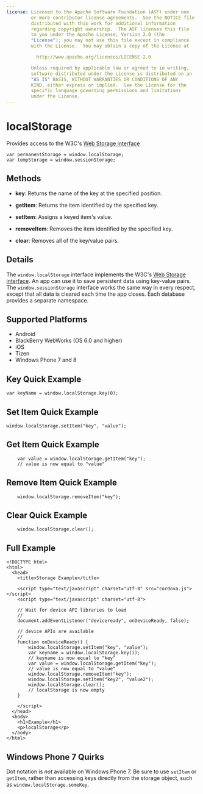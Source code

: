 ```yaml
---
license: Licensed to the Apache Software Foundation (ASF) under one
         or more contributor license agreements.  See the NOTICE file
         distributed with this work for additional information
         regarding copyright ownership.  The ASF licenses this file
         to you under the Apache License, Version 2.0 (the
         "License"); you may not use this file except in compliance
         with the License.  You may obtain a copy of the License at

           http://www.apache.org/licenses/LICENSE-2.0

         Unless required by applicable law or agreed to in writing,
         software distributed under the License is distributed on an
         "AS IS" BASIS, WITHOUT WARRANTIES OR CONDITIONS OF ANY
         KIND, either express or implied.  See the License for the
         specific language governing permissions and limitations
         under the License.
---
```


localStorage
===============

Provides access to the W3C's
[Web Storage interface](http://dev.w3.org/html5/webstorage/#the-localstorage-attribute)

    var permanentStorage = window.localStorage;
    var tempStorage = window.sessionStorage;

Methods
-------

- __key__: Returns the name of the key at the specified position.

- __getItem__: Returns the item identified by the specified key.

- __setItem__: Assigns a keyed item's value.

- __removeItem__: Removes the item identified by the specified key.

- __clear__: Removes all of the key/value pairs.

Details
-----------

The `window.localStorage` interface implements the W3C's [Web Storage
interface](http://dev.w3.org/html5/webstorage/).  An app can use it to
save persistent data using key-value pairs.  The
`window.sessionStorage` interface works the same way in every respect,
except that all data is cleared each time the app closes. Each
database provides a separate namespace.

Supported Platforms
-------------------

- Android
- BlackBerry WebWorks (OS 6.0 and higher)
- iOS
- Tizen
- Windows Phone 7 and 8

Key Quick Example
-------------

    var keyName = window.localStorage.key(0);

Set Item Quick Example
-------------

    window.localStorage.setItem("key", "value");

Get Item Quick Example
-------------

        var value = window.localStorage.getItem("key");
        // value is now equal to "value"

Remove Item Quick Example
-------------

        window.localStorage.removeItem("key");

Clear Quick Example
-------------

        window.localStorage.clear();

Full Example
------------

    <!DOCTYPE html>
    <html>
      <head>
        <title>Storage Example</title>

        <script type="text/javascript" charset="utf-8" src="cordova.js"></script>
        <script type="text/javascript" charset="utf-8">

        // Wait for device API libraries to load
        //
        document.addEventListener("deviceready", onDeviceReady, false);

        // device APIs are available
        //
        function onDeviceReady() {
            window.localStorage.setItem("key", "value");
            var keyname = window.localStorage.key(i);
            // keyname is now equal to "key"
            var value = window.localStorage.getItem("key");
            // value is now equal to "value"
            window.localStorage.removeItem("key");
            window.localStorage.setItem("key2", "value2");
            window.localStorage.clear();
            // localStorage is now empty
        }

        </script>
      </head>
      <body>
        <h1>Example</h1>
        <p>localStorage</p>
      </body>
    </html>

Windows Phone 7 Quirks
-------------

Dot notation is _not_ available on Windows Phone 7. Be sure to use
`setItem` or `getItem`, rather than accessing keys directly from the
storage object, such as `window.localStorage.someKey`.

